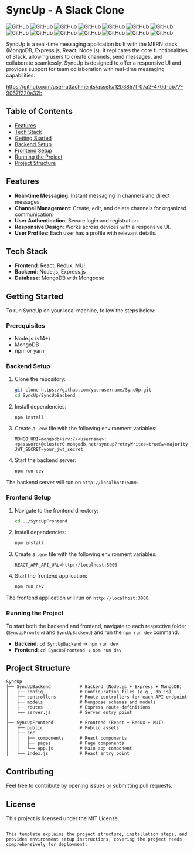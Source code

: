# SyncUp - A Slack Clone

![GitHub](https://img.shields.io/github/repo-size/DOodle25/SyncUP?style=plastic) 
![GitHub](https://img.shields.io/github/languages/code-size/DOodle25/SyncUP?style=plastic) 
![GitHub](https://img.shields.io/github/license/DOodle25/SyncUP?style=plastic) 
![GitHub](https://img.shields.io/github/last-commit/DOodle25/SyncUP?style=plastic) 
![GitHub](https://img.shields.io/github/stars/DOodle25/SyncUP?style=plastic) 
![GitHub](https://img.shields.io/github/forks/DOodle25/SyncUP?style=plastic) 
![GitHub](https://img.shields.io/github/issues/DOodle25/SyncUP?style=plastic) 
![GitHub](https://img.shields.io/github/issues-pr/DOodle25/SyncUP?style=plastic) 
![GitHub](https://img.shields.io/github/commit-activity/m/DOodle25/SyncUP?style=plastic) 
![GitHub](https://img.shields.io/github/commit-activity/y/DOodle25/SyncUP?style=plastic) 
![GitHub](https://img.shields.io/github/contributors/DOodle25/SyncUP?style=plastic) 
![GitHub](https://img.shields.io/github/downloads/DOodle25/SyncUP/total?style=plastic) 
![GitHub](https://img.shields.io/github/release/DOodle25/SyncUP?style=plastic) 
![GitHub](https://img.shields.io/github/issues-closed/DOodle25/SyncUP?style=plastic)

SyncUp is a real-time messaging application built with the MERN stack (MongoDB, Express.js, React, Node.js). It replicates the core functionalities of Slack, allowing users to create channels, send messages, and collaborate seamlessly. SyncUp is designed to offer a responsive UI and provides support for team collaboration with real-time messaging capabilities.



https://github.com/user-attachments/assets/12b3857f-07a2-470d-bb77-9067f220a32b



## Table of Contents
- [Features](#features)
- [Tech Stack](#tech-stack)
- [Getting Started](#getting-started)
- [Backend Setup](#backend-setup)
- [Frontend Setup](#frontend-setup)
- [Running the Project](#running-the-project)
- [Project Structure](#project-structure)

## Features
- **Real-time Messaging**: Instant messaging in channels and direct messages.
- **Channel Management**: Create, edit, and delete channels for organized communication.
- **User Authentication**: Secure login and registration.
- **Responsive Design**: Works across devices with a responsive UI.
- **User Profiles**: Each user has a profile with relevant details.

## Tech Stack
- **Frontend**: React, Redux, MUI
- **Backend**: Node.js, Express.js
- **Database**: MongoDB with Mongoose

## Getting Started

To run SyncUp on your local machine, follow the steps below:

### Prerequisites
- Node.js (v14+)
- MongoDB
- npm or yarn

### Backend Setup
1. Clone the repository:
   ```bash
   git clone https://github.com/yourusername/SyncUp.git
   cd SyncUp/SyncUpBackend
   ```

2. Install dependencies:
   ```bash
   npm install
   ```

3. Create a `.env` file with the following environment variables:
   ```env
   MONGO_URI=mongodb+srv://<username>:<password>@cluster0.mongodb.net/syncup?retryWrites=true&w=majority
   JWT_SECRET=your_jwt_secret
   ```

4. Start the backend server:
   ```bash
   npm run dev
   ```

The backend server will run on `http://localhost:5000`.

### Frontend Setup
1. Navigate to the frontend directory:
   ```bash
   cd ../SyncUpFrontend
   ```

2. Install dependencies:
   ```bash
   npm install
   ```

3. Create a `.env` file with the following environment variables:
   ```env
   REACT_APP_API_URL=http://localhost:5000
   ```

4. Start the frontend application:
   ```bash
   npm run dev
   ```

The frontend application will run on `http://localhost:3000`.

### Running the Project
To start both the backend and frontend, navigate to each respective folder (`SyncUpFrontend` and `SyncUpBackend`) and run the `npm run dev` command.

- **Backend**: `cd SyncUpBackend` -> `npm run dev`
- **Frontend**: `cd SyncUpFrontend` -> `npm run dev`

## Project Structure

    SyncUp
    ├── SyncUpBackend           # Backend (Node.js + Express + MongoDB)
    │   ├── config              # Configuration files (e.g., db.js)
    │   ├── controllers         # Route controllers for each API endpoint
    │   ├── models              # Mongoose schemas and models
    │   ├── routes              # Express route definitions
    │   └── server.js           # Server entry point
    │
    ├── SyncUpFrontend          # Frontend (React + Redux + MUI)
    │   ├── public              # Public assets
    │   ├── src
    │   │   ├── components      # React components
    │   │   ├── pages           # Page components
    │   │   └── App.js          # Main app component
    │   └── index.js            # React entry point

## Contributing
Feel free to contribute by opening issues or submitting pull requests.

## License
This project is licensed under the MIT License.
```

This template explains the project structure, installation steps, and provides environment setup instructions, covering the project needs comprehensively for deployment.

